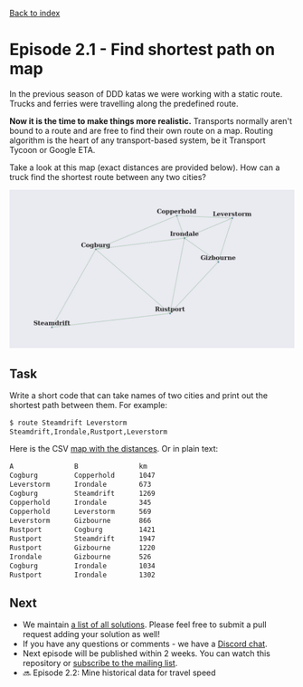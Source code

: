[Back to index](transport-tycoon.md) 

# Episode 2.1 - Find shortest path on map

In the previous season of DDD katas we were working with a static route. Trucks and ferries were travelling along the predefined route.  

**Now it is the time to make things more realistic.** Transports normally aren't bound to a route and are free to find their own route on a map. Routing algorithm is the heart of any transport-based system, be it Transport Tycoon or Google ETA. 

Take a look at this map (exact distances are provided below). How can a truck find the shortest route between any two cities? 

![image-20220207105046047](images/image-20220207105046047.png)

## Task

Write a short code that can take names of two cities and print out the shortest path between them. For example: 

```
$ route Steamdrift Leverstorm
Steamdrift,Irondale,Rustport,Leverstorm
```

Here is the CSV [map with the distances](transport-tycoon/s02e01_map.csv). Or in plain text:

```
A           	B           	km
Cogburg     	Copperhold  	1047
Leverstorm  	Irondale    	673
Cogburg     	Steamdrift  	1269
Copperhold  	Irondale    	345
Copperhold  	Leverstorm  	569
Leverstorm  	Gizbourne   	866
Rustport    	Cogburg     	1421
Rustport    	Steamdrift  	1947
Rustport    	Gizbourne   	1220
Irondale    	Gizbourne   	526
Cogburg     	Irondale    	1034
Rustport    	Irondale    	1302
```



## Next

- We maintain [a list of all solutions](transport-tycoon/README.md). Please feel free to submit a pull request adding your solution as well!
- If you have any questions or comments - we have a [Discord chat](https://discord.gg/jHGbUwxDgv).
- Next episode will be published within 2 weeks. You can watch this repository or [subscribe to the mailing list](https://tinyletter.com/softwarepark).
- 🔜 Episode 2.2: Mine historical data for travel speed